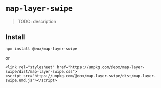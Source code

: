 # `map-layer-swipe`

> TODO: description

## Install

```
npm install @eox/map-layer-swipe
```
or
```
<link rel="stylesheet" href="https://unpkg.com/@eox/map-layer-swipe/dist/map-layer-swipe.css">
<script src="https://unpkg.com/@eox/map-layer-swipe/dist/map-layer-swipe.umd.js"></script>
```
